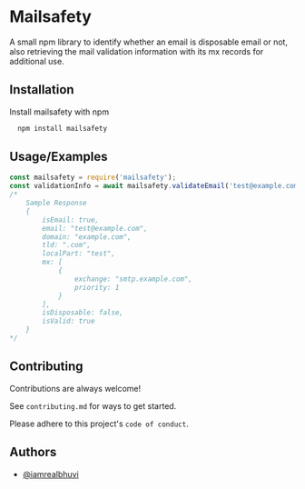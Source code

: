 
# Mailsafety

A small npm library to identify whether an email is disposable email or not, also retrieving the mail validation information with its mx records for additional use.




## Installation

Install mailsafety with npm

```bash
  npm install mailsafety
```
    
## Usage/Examples

```javascript
const mailsafety = require('mailsafety');
const validationInfo = await mailsafety.validateEmail('test@example.com')
/*
    Sample Response
    {
        isEmail: true,
        email: "test@example.com",
        domain: "example.com",
        tld: ".com",
        localPart: "test",
        mx: [
            {
                exchange: "smtp.example.com",
                priority: 1
            }
        ],
        isDisposable: false,
        isValid: true
    }
*/
```


## Contributing

Contributions are always welcome!

See `contributing.md` for ways to get started.

Please adhere to this project's `code of conduct`.


## Authors

- [@iamrealbhuvi](https://www.github.com/captcha781)

